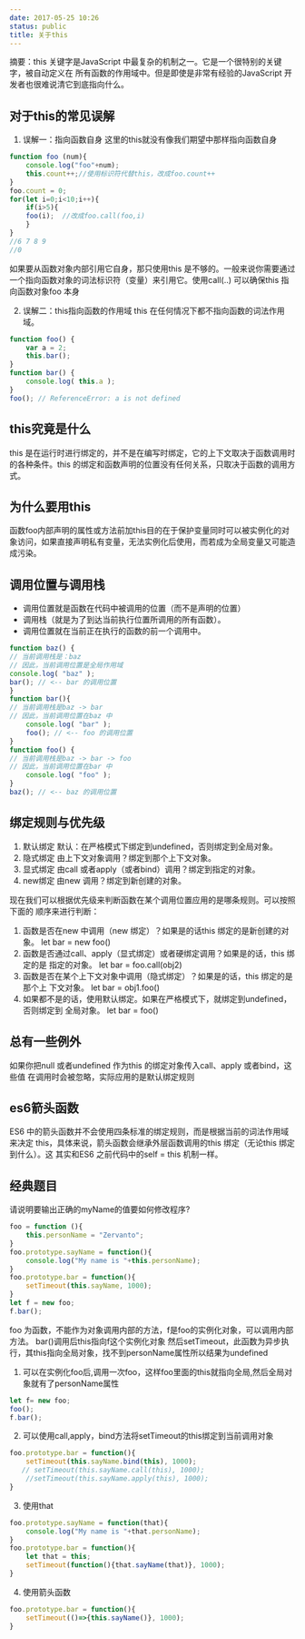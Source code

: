 ```yaml
---
date: 2017-05-25 10:26
status: public
title: 关于this
---
```


摘要：this 关键字是JavaScript 中最复杂的机制之一。它是一个很特别的关键字，被自动定义在
所有函数的作用域中。但是即使是非常有经验的JavaScript 开发者也很难说清它到底指向什么。

## 对于this的常见误解
1. 误解一：指向函数自身 
这里的this就没有像我们期望中那样指向函数自身
```js
function foo (num){
    console.log("foo"+num);
    this.count++;//使用标识符代替this，改成foo.count++
}
foo.count = 0;
for(let i=0;i<10;i++){
    if(i>5){
    foo(i);  //改成foo.call(foo,i)  
    }
}
//6 7 8 9
//0
```
如果要从函数对象内部引用它自身，那只使用this 是不够的。一般来说你需要通过一个指向函数对象的词法标识符（变量）来引用它。使用call(..) 可以确保this 指向函数对象foo 本身

2. 误解二：this指向函数的作用域
this 在任何情况下都不指向函数的词法作用域。
```js
function foo() {
    var a = 2;
    this.bar();
}
function bar() {
    console.log( this.a );
}
foo(); // ReferenceError: a is not defined
```

## this究竟是什么
this 是在运行时进行绑定的，并不是在编写时绑定，它的上下文取决于函数调用时的各种条件。this 的绑定和函数声明的位置没有任何关系，只取决于函数的调用方式。

## 为什么要用this
函数foo内部声明的属性或方法前加this目的在于保护变量同时可以被实例化的对象访问，如果直接声明私有变量，无法实例化后使用，而若成为全局变量又可能造成污染。

## 调用位置与调用栈
- 调用位置就是函数在代码中被调用的位置（而不是声明的位置）
- 调用栈（就是为了到达当前执行位置所调用的所有函数）。
- 调用位置就在当前正在执行的函数的前一个调用中。
```js
function baz() {
// 当前调用栈是：baz
// 因此，当前调用位置是全局作用域
console.log( "baz" );
bar(); // <-- bar 的调用位置
}
function bar(){
// 当前调用栈是baz -> bar
// 因此，当前调用位置在baz 中
    console.log( "bar" );
    foo(); // <-- foo 的调用位置
}
function foo() {
// 当前调用栈是baz -> bar -> foo
// 因此，当前调用位置在bar 中
    console.log( "foo" );
}
baz(); // <-- baz 的调用位置
```

## 绑定规则与优先级
1. 默认绑定
默认：在严格模式下绑定到undefined，否则绑定到全局对象。
2. 隐式绑定 
由上下文对象调用？绑定到那个上下文对象。
3. 显式绑定
由call 或者apply（或者bind）调用？绑定到指定的对象。
4. new绑定
由new 调用？绑定到新创建的对象。

现在我们可以根据优先级来判断函数在某个调用位置应用的是哪条规则。可以按照下面的
顺序来进行判断：
1. 函数是否在new 中调用（new 绑定）？如果是的话this 绑定的是新创建的对象。
let bar = new foo()
2. 函数是否通过call、apply（显式绑定）或者硬绑定调用？如果是的话，this 绑定的是
指定的对象。
let bar = foo.call(obj2)
3. 函数是否在某个上下文对象中调用（隐式绑定）？如果是的话，this 绑定的是那个上
下文对象。
let bar = obj1.foo()
4. 如果都不是的话，使用默认绑定。如果在严格模式下，就绑定到undefined，否则绑定到
全局对象。
let bar = foo()

## 总有一些例外
如果你把null 或者undefined 作为this 的绑定对象传入call、apply 或者bind，这些值
在调用时会被忽略，实际应用的是默认绑定规则

## es6箭头函数 
ES6 中的箭头函数并不会使用四条标准的绑定规则，而是根据当前的词法作用域来决定
this，具体来说，箭头函数会继承外层函数调用的this 绑定（无论this 绑定到什么）。这
其实和ES6 之前代码中的self = this 机制一样。

## 经典题目
请说明要输出正确的myName的值要如何修改程序?
```js
foo = function (){
    this.personName = "Zervanto";
}
foo.prototype.sayName = function(){
    console.log("My name is "+this.personName);
}
foo.prototype.bar = function(){
    setTimeout(this.sayName, 1000);
}
let f = new foo;
f.bar();
```
foo 为函数，不能作为对象调用内部的方法，f是foo的实例化对象，可以调用内部方法。
bar()调用后this指向f这个实例化对象
然后setTimeout，此函数为异步执行，其this指向全局对象，找不到personName属性所以结果为undefined

1. 可以在实例化foo后,调用一次foo，这样foo里面的this就指向全局,然后全局对象就有了personName属性
```js
let f= new foo;
foo();
f.bar();
```
2. 可以使用call,apply，bind方法将setTimeout的this绑定到当前调用对象
```js
foo.prototype.bar = function(){
    setTimeout(this.sayName.bind(this), 1000);
   // setTimeout(this.sayName.call(this), 1000);
    //setTimeout(this.sayName.apply(this), 1000);
}
```
3. 使用that
```js
foo.prototype.sayName = function(that){
    console.log("My name is "+that.personName);
}
foo.prototype.bar = function(){
    let that = this;
    setTimeout(function(){that.sayName(that)}, 1000);
}
```  
4. 使用箭头函数
```js
foo.prototype.bar = function(){
    setTimeout(()=>{this.sayName()}, 1000);
}
```
